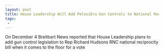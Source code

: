 ```yaml
---
layout: post
title: House Leadership Will Add PelosiEra Gun Controls to National Reciprocity
tags:
 -
---
```

On December 4 Breitbart News reported that House Leadership plans to add gun control legislation to Rep Richard Hudsons RNC national reciprocity bill when it comes to the floor for a vote
